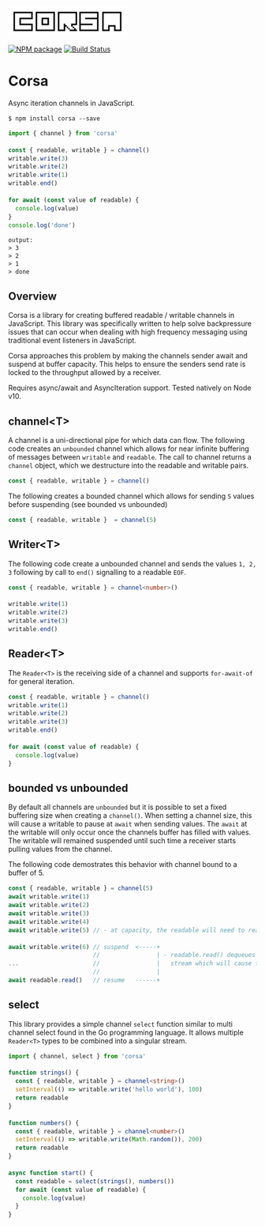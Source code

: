 ![logo](./docs/logo.png)

[![NPM package](https://badge.fury.io/js/corsa.svg)](https://www.npmjs.com/package/corsa) 
 [![Build Status](https://travis-ci.org/sinclairzx81/corsa.svg?branch=master)](https://travis-ci.org/sinclairzx81/corsa)

# Corsa

Async iteration channels in JavaScript.
```
$ npm install corsa --save
```
```typescript
import { channel } from 'corsa'

const { readable, writable } = channel()
writable.write(3)
writable.write(2)
writable.write(1)
writable.end()

for await (const value of readable) {
  console.log(value)
}
console.log('done')
```
```
output:
> 3
> 2
> 1
> done
```

## Overview

Corsa is a library for creating buffered readable / writable channels in JavaScript. This library was specifically written to help solve backpressure issues that can occur when dealing with high frequency messaging using traditional event listeners in JavaScript.

Corsa approaches this problem by making the channels sender await and suspend at buffer capacity. This helps to ensure the senders send rate is locked to the throughput allowed by a receiver.

Requires async/await and AsyncIteration support. Tested natively on Node v10.

## channel&lt;T&gt;

A channel is a uni-directional pipe for which data can flow. The following code creates an `unbounded` channel which allows for near infinite buffering of messages between `writable` and `readable`. The call to channel returns a `channel` object, which we destructure into the readable and writable pairs.

```typescript
const { readable, writable } = channel()
```
The following creates a bounded channel which allows for sending `5` values before suspending (see bounded vs unbounded)

```typescript
const { readable, writable }  = channel(5)
```

## Writer&lt;T&gt;

The following code create a unbounded channel and sends the values `1, 2, 3` following by call to `end()` signalling to a readable `EOF`.

```typescript
const { readable, writable } = channel<number>()

writable.write(1)
writable.write(2)
writable.write(3)
writable.end()

```

## Reader&lt;T&gt;

The `Reader<T>` is the receiving side of a channel and supports `for-await-of` for general iteration. 

```typescript
const { readable, writable } = channel()
writable.write(1)
writable.write(2)
writable.write(3)
writable.end()

for await (const value of readable) {
  console.log(value)
}

```

## bounded vs unbounded

By default all channels are `unbounded` but it is possible to set a fixed buffering size when creating a `channel()`. When setting a channel size, this will cause a writable to pause at `await` when sending values. The `await` at the writable will only occur once the channels buffer has filled with values. The writable will remained suspended until such time a receiver starts pulling values from the channel.

The following code demostrates this behavior with channel bound to a buffer of 5.

```typescript
const { readable, writable } = channel(5)
await writable.write(1) 
await writable.write(2) 
await writable.write(3) 
await writable.write(4) 
await writable.write(5) // - at capacity, the readable will need to read something.

await writable.write(6) // suspend  <-----+
                        //                | - readable.read() dequeues one element from the
...                     //                |   stream which will cause the writable to resume.
                        //                |  
await readable.read()   // resume   ------+
```

## select

This library provides a simple channel `select` function similar to multi channel select found in the Go programming language. It allows multiple `Reader<T>` types to be combined into a singular stream.

```typescript
import { channel, select } from 'corsa'

function strings() {
  const { readable, writable } = channel<string>()
  setInterval(() => writable.write('hello world'), 100)
  return readable
}

function numbers() {
  const { readable, writable } = channel<number>()
  setInterval(() => writable.write(Math.random()), 200)
  return readable
}

async function start() {
  const readable = select(strings(), numbers())
  for await (const value of readable) {
    console.log(value)
  }
}
```

